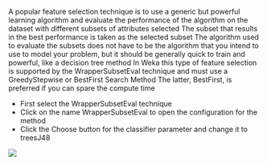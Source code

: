 A popular feature selection technique is to use a generic but powerful learning algorithm and
evaluate the performance of the algorithm on the dataset with different subsets of attributes
selected The subset that results in the best performance is taken as the selected subset The
algorithm used to evaluate the subsets does not have to be the algorithm that you intend to use
to model your problem, but it should be generally quick to train and powerful, like a decision
tree method In Weka this type of feature selection is supported by the WrapperSubsetEval
technique and must use a GreedyStepwise or BestFirst Search Method The latter, BestFirst, is
preferred if you can spare the compute time
- First select the WrapperSubsetEval technique
- Click on the name WrapperSubsetEval to open the configuration for the method
- Click the Choose button for the classifier parameter and change it to treesJ48

![](https://github.com/fenago/katacoda-scenarios/raw/master/machine-learning-mastery-weka/machine-learning-mastery-weka-chapter-13/steps/images/64.png)
